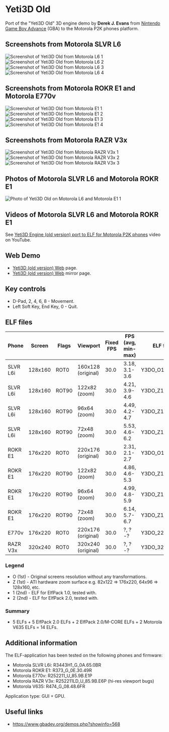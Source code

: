 Yeti3D Old
==========

Port of the "Yeti3D Old" 3D engine demo by **Derek J. Evans** from [Nintendo Game Boy Advance](https://en.wikipedia.org/wiki/Game_Boy_Advance) (GBA) to the Motorola P2K phones platform.

## Screenshots from Motorola SLVR L6

![Screenshot of Yeti3D Old from Motorola L6 1](../images/Screenshot_Yeti3D_Old_L6_1.png) ![Screenshot of Yeti3D Old from Motorola L6 2](../images/Screenshot_Yeti3D_Old_L6_2.png) ![Screenshot of Yeti3D Old from Motorola L6 3](../images/Screenshot_Yeti3D_Old_L6_3.png) ![Screenshot of Yeti3D Old from Motorola L6 4](../images/Screenshot_Yeti3D_Old_L6_4.png)

## Screenshots from Motorola ROKR E1 and Motorola E770v

![Screenshot of Yeti3D Old from Motorola E1 1](../images/Screenshot_Yeti3D_Old_E1_1.png) ![Screenshot of Yeti3D Old from Motorola E1 2](../images/Screenshot_Yeti3D_Old_E1_2.png) ![Screenshot of Yeti3D Old from Motorola E1 3](../images/Screenshot_Yeti3D_Old_E1_3.png) ![Screenshot of Yeti3D Old from Motorola E1 4](../images/Screenshot_Yeti3D_Old_E1_4.png)

## Screenshots from Motorola RAZR V3x

![Screenshot of Yeti3D Old from Motorola RAZR V3x 1](../images/Screenshot_Yeti3D_Old_V3x_1.png) ![Screenshot of Yeti3D Old from Motorola RAZR V3x 2](../images/Screenshot_Yeti3D_Old_V3x_2.png) ![Screenshot of Yeti3D Old from Motorola RAZR V3x 3](../images/Screenshot_Yeti3D_Old_V3x_3.png)

## Photos of Motorola SLVR L6 and Motorola ROKR E1

![Photo of Yeti3D Old on Motorola L6 and Motorola E1 1](../images/Photo_Yeti3D_Old_L6_E1_1.jpg)

## Videos of Motorola SLVR L6 and Motorola ROKR E1

See [Yeti3D Engine (old version) port to ELF for Motorola P2K phones](https://www.youtube.com/watch?v=qHC2QYrFZlk) video on YouTube.

## Web Demo

* [Yeti3D (old version) Web](https://lab.exlmoto.ru/y3do/) page.
* [Yeti3D (old version) Web](https://exlmotodev.github.io/y3do/) mirror page.

## Key controls

* D-Pad, 2, 4, 6, 8 - Movement.
* Left Soft Key, End Key, 0 - Quit.

## ELF files

| Phone    | Screen  | Flags | Viewport           | Fixed FPS  | FPS (avg, min-max) | ELF filename        |
|----------|---------|-------|--------------------|------------|--------------------|---------------------|
| SLVR L6i | 128x160 | ROT0  | 160x128 (original) | 30.0       | 3.18, 3.1-3.6      | Y3DO_O1_160x128.elf |
| SLVR L6i | 128x160 | ROT90 | 122x82 (zoom)      | 30.0       | 4.21, 3.9-4.6      | Y3DO_Z1_122x82.elf  |
| SLVR L6i | 128x160 | ROT90 | 96x64 (zoom)       | 30.0       | 4.49, 4.2-4.7      | Y3DO_Z1_96x64.elf   |
| SLVR L6i | 128x160 | ROT90 | 72x48 (zoom)       | 30.0       | 5.53, 4.6-6.2      | Y3DO_Z1_72x48.elf   |
| ROKR E1  | 176x220 | ROT0  | 220x176 (original) | 30.0       | 2.31, 2.1-2.7      | Y3DO_O1_220x176.elf |
| ROKR E1  | 176x220 | ROT90 | 122x82 (zoom)      | 30.0       | 4.86, 4.6-5.3      | Y3DO_Z1_122x82.elf  |
| ROKR E1  | 176x220 | ROT90 | 96x64 (zoom)       | 30.0       | 4.99, 4.8-5.9      | Y3DO_Z1_96x64.elf   |
| ROKR E1  | 176x220 | ROT90 | 72x48 (zoom)       | 30.0       | 6.14, 5.7-6.7      | Y3DO_Z1_72x48.elf   |
| E770v    | 176x220 | ROT0  | 220x176 (original) | 30.0       | ?, ?-?             | Y3DO_220x176.elf    |
| RAZR V3x | 320x240 | ROT0  | 320x240 (original) | 30.0       | ?, ?-?             | Y3DO_320x240.elf    |

### Legend

* O (1st) - Original screens resolution without any transformations.
* Z (1st) - ATI hardware zoom surface e.g. 82x122 => 176x220, 64x96 => 128x160, etc.
* 1 (2nd) - ELF for ElfPack 1.0, tested with.
* 2 (2nd) - ELF for ElfPack 2.0, tested with.

### Summary

* 5 ELFs + 5 ElfPack 2.0 ELFs + 2 ElfPack 2.0/M-CORE ELFs + 2 Motorola V635 ELFs = 14 ELFs.

## Additional information

The ELF-application has been tested on the following phones and firmware:

* Motorola SLVR L6i: R3443H1_G_0A.65.0BR
* Motorola ROKR E1: R373_G_0E.30.49R
* Motorola E770v: R252211_U_85.9B.E1P
* Motorola RAZR V3x: R252211LD_U_85.9B.E6P (hi-res viewport bugs)
* Motorola V635: R474_G_08.48.6FR

Application type: GUI + GPU.

## Useful links

* https://www.gbadev.org/demos.php?showinfo=568
